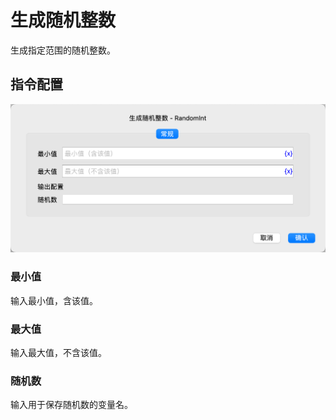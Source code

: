 # 生成随机整数

生成指定范围的随机整数。

## 指令配置

![生成随机整数常规配置对话框](randomint_general_config.png)

### 最小值

输入最小值，含该值。

### 最大值

输入最大值，不含该值。

### 随机数

输入用于保存随机数的变量名。
